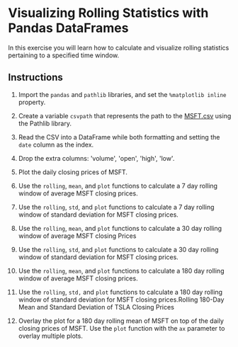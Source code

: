# Visualizing Rolling Statistics with Pandas DataFrames

In this exercise you will learn how to calculate and visualize rolling statistics pertaining to a specified time window.

## Instructions

1. Import the `pandas` and `pathlib` libraries, and set the `%matplotlib inline` property.

2. Create a variable `csvpath` that represents the path to the [MSFT.csv](Resources/MSFT.csv) using the Pathlib library.

3. Read the CSV into a DataFrame while both formatting and setting the `date` column as the index.

4. Drop the extra columns: 'volume', 'open', 'high', 'low'.

5. Plot the daily closing prices of MSFT.

6. Use the `rolling`, `mean`, and `plot` functions to calculate a 7 day rolling window of average MSFT closing prices.

7. Use the `rolling`, `std`, and `plot` functions to calculate a 7 day rolling window of standard deviation for MSFT closing prices.

8. Use the `rolling`, `mean`, and `plot` functions to calculate a 30 day rolling window of average MSFT closing Prices

9. Use the `rolling`, `std`, and `plot` functions to calculate a 30 day rolling window of standard deviation for MSFT closing prices.

10. Use the `rolling`, `mean`, and `plot` functions to calculate a 180 day rolling window of average MSFT closing prices.

11. Use the `rolling`, `std,` and `plot` functions to calculate a 180 day rolling window of standard deviation for MSFT closing prices.Rolling 180-Day Mean and Standard Deviation of TSLA Closing Prices

12. Overlay the plot for a 180 day rolling mean of MSFT on top of the daily closing prices of MSFT. Use the `plot` function with the `ax` parameter to overlay multiple plots.
